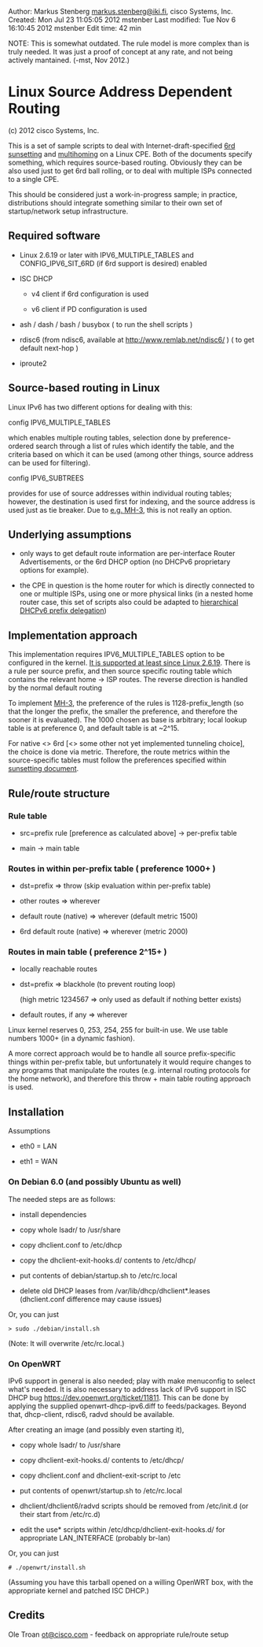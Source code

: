 Author:        Markus Stenberg <markus.stenberg@iki.fi>, cisco Systems, Inc.
Created:       Mon Jul 23 11:05:05 2012 mstenber
Last modified: Tue Nov  6 16:10:45 2012 mstenber
Edit time:     42 min

NOTE: This is somewhat outdated. The rule model is more complex than is
truly needed. It was just a proof of concept at any rate, and not being
actively mantained. (-mst, Nov 2012.)

Linux Source Address Dependent Routing
======================================

(c) 2012 cisco Systems, Inc. 

This is a set of sample scripts to deal with Internet-draft-specified
[6rd sunsetting][D1] and [multihoming][D2] on a Linux CPE. Both
of the documents specify something, which requires source-based
routing. Obviously they can be also used just to get 6rd ball rolling, or
to deal with multiple ISPs connected to a single CPE.

This should be considered just a work-in-progress sample; in practice,
distributions should integrate something similar to their own set of
startup/network setup infrastructure.

Required software
-----------------

- Linux 2.6.19 or later with IPV6_MULTIPLE_TABLES and CONFIG_IPV6_SIT_6RD
(if 6rd support is desired) enabled

- ISC DHCP

    - v4 client if 6rd configuration is used

    - v6 client if PD configuration is used

- ash / dash / bash / busybox
  ( to run the shell scripts )

- rdisc6 (from ndisc6, available at <http://www.remlab.net/ndisc6/> )
  ( to get default next-hop )

- iproute2

    

Source-based routing in Linux
-----------------------------

Linux IPv6 has two different options for dealing with this:

config IPV6_MULTIPLE_TABLES

which enables multiple routing tables, selection done by
preference-ordered search through a list of rules which identify the
table, and the criteria based on which it can be used (among other
things, source address can be used for filtering).

config IPV6_SUBTREES

provides for use of source addresses within individual routing tables;
however, the destination is used first for indexing, and the source
address is used just as tie breaker. Due to [e.g. MH-3][D2], this is
not really an option.


Underlying assumptions
----------------------

- only ways to get default route information are per-interface Router
  Advertisements, or the 6rd DHCP option (no DHCPv6 proprietary options for
  example).

- the CPE in question is the home router for which is directly connected to
  one or multiple ISPs, using one or more physical links (in a nested home
  router case, this set of scripts also could be adapted to [hierarchical
  DHCPv6 prefix delegation][D3])


Implementation approach
-----------------------

This implementation requires IPV6_MULTIPLE_TABLES option to be configured
in the kernel. [It is supported at least since Linux 2.6.19][D4]. There is a
rule per source prefix, and then source specific routing table which
contains the relevant home -> ISP routes. The reverse direction is handled
by the normal default routing

To implement [MH-3][D2], the preference of the rules is 1128-prefix_length
(so that the longer the prefix, the smaller the preference, and therefore
the sooner it is evaluated). The 1000 chosen as base is arbitrary; local
lookup table is at preference 0, and default table is at ~2^15.

For native <> 6rd [<> some other not yet implemented tunneling choice], the
choice is done via metric. Therefore, the route metrics within the
source-specific tables must follow the preferences specified within
[sunsetting document][D1].


Rule/route structure
--------------------

### Rule table

- src=prefix rule [preference as calculated above] -> per-prefix table

- main -> main table

### Routes in within per-prefix table ( preference 1000+ )

- dst=prefix => throw (skip evaluation within per-prefix table)

- other routes => wherever

- default route (native) => wherever (default metric 1500)

- 6rd default route (native) => wherever (metric 2000)

### Routes in main table ( preference 2^15+ )

 - locally reachable routes

 - dst=prefix => blackhole (to prevent routing loop)

   (high metric 1234567 => only used as default if nothing better exists)

 - default routes, if any => wherever

Linux kernel reserves 0, 253, 254, 255 for built-in use. We use table
numbers 1000+ (in a dynamic fashion).

A more correct approach would be to handle all source prefix-specific
things within per-prefix table, but unfortunately it would require changes
to any programs that manipulate the routes (e.g. internal routing protocols
for the home network), and therefore this throw + main table routing
approach is used.

Installation
------------

Assumptions

- eth0 = LAN

- eth1 = WAN
 

### On Debian 6.0 (and possibly Ubuntu as well)

The needed steps are as follows:

- install dependencies

- copy whole lsadr/ to /usr/share

- copy dhclient.conf to /etc/dhcp

- copy the dhclient-exit-hooks.d/ contents to /etc/dhcp/

- put contents of debian/startup.sh to /etc/rc.local

- delete old DHCP leases from /var/lib/dhcp/dhclient*.leases (dhclient.conf
  difference may cause issues)

Or, you can just 

    > sudo ./debian/install.sh
    
(Note: It will overwrite /etc/rc.local.)    

### On OpenWRT

IPv6 support in general is also needed; play with make menuconfig to select
what's needed. It is also necessary to address lack of IPv6 support in ISC
DHCP bug <https://dev.openwrt.org/ticket/11811>. This can be done by
applying the supplied openwrt-dhcp-ipv6.diff to feeds/packages. Beyond
that, dhcp-client, rdisc6, radvd should be available.

After creating an image (and possibly even starting it),

- copy whole lsadr/ to /usr/share

- copy dhclient-exit-hooks.d/ contents to /etc/dhcp/

- copy dhclient.conf and dhclient-exit-script to /etc

- put contents of openwrt/startup.sh to /etc/rc.local

- dhclient/dhclient6/radvd scripts should be removed from /etc/init.d (or
  their start from /etc/rc.d)

- edit the use* scripts within /etc/dhcp/dhclient-exit-hooks.d/ for
  appropriate LAN_INTERFACE (probably br-lan)

Or, you can just 

    # ./openwrt/install.sh
    
(Assuming you have this tarball opened on a willing OpenWRT box, with the
appropriate kernel and patched ISC DHCP.)    

Credits
-------

Ole Troan <ot@cisco.com> - feedback on appropriate rule/route setup


 [D1]: http://tools.ietf.org/html/townsley-v6ops-6rd-sunsetting-00

 [D2]: http://tools.ietf.org/html/draft-townsley-troan-ipv6-ce-transitioning-02

 [D3]: http://tools.ietf.org/html/draft-baker-homenet-prefix-assignment-01

 [D4]: http://cateee.net/lkddb/web-lkddb/IPV6_MULTIPLE_TABLES.html
